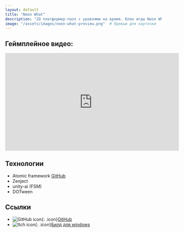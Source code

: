 ```yaml
---
layout: default
title: "Neon What"
description: "2D платформер-пазл с уровнями на время. Клон игры Neon White"
image: "/assets/images/neon-what-preview.png"  # Превью для карточки
---
```


## Геймплейное видео:
<iframe 
  width="560" 
  height="315" 
  src="https://www.youtube.com/embed/ВАШ_ID_ВИДЕО" 
  frameborder="0" 
  allowfullscreen>
</iframe>

## Технологии  
- Atomic framework [GitHub](https://github.com/StarKRE22/Atomic)
- Zenject
- unity-ai (FSM)
- DOTween

## Ссылки  
- ![GitHub icon](https://github.githubassets.com/favicons/favicon.svg){: .icon}[GitHub](https://github.com/furyohfury/Otus_Homework/tree/Project)
- ![Itch icon](https://static.itch.io/images/itchio-textless-black.svg){: .icon}[Билд для windows](https://ваш-ник.itch.io/игра)
